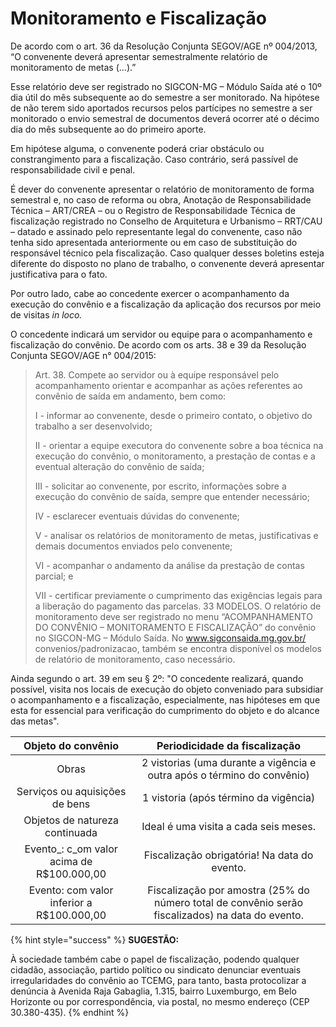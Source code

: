 # Monitoramento e Fiscalização

De acordo com o art. 36 da Resolução Conjunta SEGOV/AGE nº 004/2013, “O convenente deverá apresentar semestralmente relatório de monitoramento de metas (...).”

Esse relatório deve ser registrado no SIGCON-MG – Módulo Saída até o 10º dia útil do mês subsequente ao do semestre a ser monitorado. Na hipótese de não terem sido aportados recursos pelos partícipes no semestre a ser monitorado o envio semestral de documentos deverá ocorrer até o décimo dia do mês subsequente ao do primeiro aporte.

Em hipótese alguma, o convenente poderá criar obstáculo ou constrangimento para a fiscalização. Caso contrário, será passível de responsabilidade civil e penal.

É dever do convenente apresentar o relatório de monitoramento de forma semestral e, no caso de reforma ou obra, Anotação de Responsabilidade Técnica – ART/CREA – ou o Registro de Responsabilidade Técnica de fiscalização registrado no Conselho de Arquitetura e Urbanismo – RRT/CAU – datado e assinado pelo representante legal do convenente, caso não tenha sido apresentada anteriormente ou em caso de substituição do responsável técnico pela fiscalização. Caso qualquer desses boletins esteja diferente do disposto no plano de trabalho, o convenente deverá apresentar justificativa para o fato.

Por outro lado, cabe ao concedente exercer o acompanhamento da execução do convênio e a fiscalização da aplicação dos recursos por meio de visitas _in loco._

O concedente indicará um servidor ou equipe para o acompanhamento e fiscalização do convênio. De acordo com os arts. 38 e 39 da Resolução Conjunta SEGOV/AGE n° 004/2015:

> Art. 38. Compete ao servidor ou à equipe responsável pelo acompanhamento orientar e acompanhar as ações referentes ao convênio de saída em andamento, bem como:
>
> I - informar ao convenente, desde o primeiro contato, o objetivo do trabalho a ser desenvolvido;&#x20;
>
> II - orientar a equipe executora do convenente sobre a boa técnica na execução do convênio, o monitoramento, a prestação de contas e a eventual alteração do convênio de saída;&#x20;
>
> III - solicitar ao convenente, por escrito, informações sobre a execução do convênio de saída, sempre que entender necessário;
>
> IV - esclarecer eventuais dúvidas do convenente;&#x20;
>
> V - analisar os relatórios de monitoramento de metas, justificativas e demais documentos enviados pelo convenente;&#x20;
>
> VI - acompanhar o andamento da análise da prestação de contas parcial; e&#x20;
>
> VII - certificar previamente o cumprimento das exigências legais para a liberação do pagamento das parcelas. 33 MODELOS. O relatório de monitoramento deve ser registrado no menu “ACOMPANHAMENTO DO CONVÊNIO – MONITORAMENTO E FISCALIZAÇÃO” do convênio no SIGCON-MG – Módulo Saída. No www.sigconsaida.mg.gov.br/ convenios/padronizacao, também se encontra disponível os modelos de relatório de monitoramento, caso necessário.

Ainda segundo o art. 39 em seu § 2º: "O concedente realizará, quando possível, visita nos locais de execução do objeto conveniado para subsidiar o acompanhamento e a fiscalização, especialmente, nas hipóteses em que esta for essencial para verificação do cumprimento do objeto e do alcance das metas".

|            Objeto do convênio             |                                   Periodicidade da fiscalização                                  |
| :---------------------------------------: | :----------------------------------------------------------------------------------------------: |
|                   Obras                   |              2 vistorias (uma durante a vigência e outra após o término do convênio)             |
|       Serviços ou aquisições de bens      |                               1 vistoria (após término da vigência)                              |
|       Objetos de natureza continuada      |                               Ideal é uma visita a cada seis meses.                              |
| Evento_: c_om valor acima de R$100.000,00 |                           Fiscalização obrigatória! Na data do evento.                           |
| Evento: com valor inferior a R$100.000,00 | Fiscalização por amostra (25% do número total de convênio serão fiscalizados) na data do evento. |

{% hint style="success" %}
**SUGESTÃO:**

À sociedade também cabe o papel de fiscalização, podendo qualquer cidadão, associação, partido político ou sindicato denunciar eventuais irregularidades do convênio ao TCEMG, para tanto, basta protocolizar a denúncia à Avenida Raja Gabaglia, 1.315, bairro Luxemburgo, em Belo Horizonte ou por correspondência, via postal, no mesmo endereço (CEP 30.380-435).
{% endhint %}
